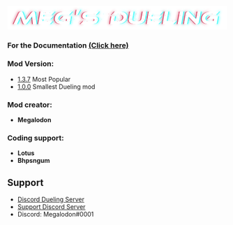 <div align="center">
  <br />
  <p>
    <a href="https://github.com/TheGreatMegalodon/Megalodon-s-dueling-code/"><img src="https://github.com/TheGreatMegalodon/Dueling-Component/blob/main/Megs_Dueling_Images_readme/073a4de7d7f091565295ea95d4b281d9.png" width="2000" alt="Megalodon-s-dueling-code" /></a>
  </p>
</div>

### For the Documentation [(Click here)](https://megalodon-dueling.notion.site/14fded21b2e648039ed441fc13fb7431?v=5fad1d643458413bbc09149b9cf8c6e4)

### Mod Version: 
* [1.3.7](https://github.com/TheGreatMegalodon/Megalodon-s-dueling-code/blob/main/Meg's%20Dueling%20Official.js) Most Popular
* [1.0.0](https://github.com/TheGreatMegalodon/Megalodon-s-dueling-code/blob/main/Unofficial%20Meg's%20Dueling.js) Smallest Dueling mod

### Mod creator: 
* **Megalodon**

### Coding support:
* **Lotus**
* **Bhpsngum**

## Support
* [Discord Dueling Server](https://discord.gg/MF7zwS89TU)
* [Support Discord Server](https://discord.gg/KXvCq4N)
* Discord: Megalodon#0001
